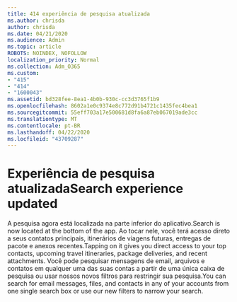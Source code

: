 ```yaml
---
title: 414 experiência de pesquisa atualizada
ms.author: chrisda
author: chrisda
ms.date: 04/21/2020
ms.audience: Admin
ms.topic: article
ROBOTS: NOINDEX, NOFOLLOW
localization_priority: Normal
ms.collection: Adm_O365
ms.custom:
- "415"
- "414"
- "1600043"
ms.assetid: bd328fee-8ea1-4b0b-930c-cc3d3765f1b9
ms.openlocfilehash: 8602a1e0c9374e8c772d91b4721c1435fec4bea1
ms.sourcegitcommit: 55eff703a17e500681d8fa6a87eb067019ade3cc
ms.translationtype: MT
ms.contentlocale: pt-BR
ms.lasthandoff: 04/22/2020
ms.locfileid: "43709287"
---
```

# <a name="search-experience-updated"></a><span data-ttu-id="2ecff-102">Experiência de pesquisa atualizada</span><span class="sxs-lookup"><span data-stu-id="2ecff-102">Search experience updated</span></span>

<span data-ttu-id="2ecff-103">A pesquisa agora está localizada na parte inferior do aplicativo.</span><span class="sxs-lookup"><span data-stu-id="2ecff-103">Search is now located at the bottom of the app.</span></span> <span data-ttu-id="2ecff-104">Ao tocar nele, você terá acesso direto a seus contatos principais, itinerários de viagens futuras, entregas de pacote e anexos recentes.</span><span class="sxs-lookup"><span data-stu-id="2ecff-104">Tapping on it gives you direct access to your top contacts, upcoming travel itineraries, package deliveries, and recent attachments.</span></span> <span data-ttu-id="2ecff-105">Você pode pesquisar mensagens de email, arquivos e contatos em qualquer uma das suas contas a partir de uma única caixa de pesquisa ou usar nossos novos filtros para restringir sua pesquisa.</span><span class="sxs-lookup"><span data-stu-id="2ecff-105">You can search for email messages, files, and contacts in any of your accounts from one single search box or use our new filters to narrow your search.</span></span>
